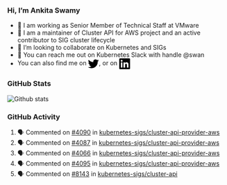 ### Hi, I’m Ankita Swamy

- 💼 I am working as Senior Member of Technical Staff at VMware
- 👀 I am a maintainer of Cluster API for AWS project and an active contributor to SIG cluster lifecycle
- 💞️ I’m looking to collaborate on Kubernetes and SIGs
- 💬 You can reach me out on Kubernetes Slack with handle @swan
- You can also find me on <a href="https://twitter.com/SwamyAnkita" target="blank"><img align="center" src="https://raw.githubusercontent.com/Ankitasw/Ankitasw/master/svg/twitter.svg" alt="Ankitasw" height="25" width="25" color="#1DA1f2" /></a>, or on <a href="https://www.linkedin.com/in/Ankitaswamy/" target="blank"><img align="center" src="https://raw.githubusercontent.com/Ankitasw/Ankitasw/master/svg/linkedin.svg" alt="Ankitasw" height="25" width="25" /></a>

### GitHub Stats
![Github stats](https://github-readme-stats.vercel.app/api?username=Ankitasw&count_private=true&show_icons=true&theme=tokyonight)

### GitHub Activity 
<!--START_SECTION:activity-->
1. 🗣 Commented on [#4090](https://github.com/kubernetes-sigs/cluster-api-provider-aws/issues/4090) in [kubernetes-sigs/cluster-api-provider-aws](https://github.com/kubernetes-sigs/cluster-api-provider-aws)
2. 🗣 Commented on [#4087](https://github.com/kubernetes-sigs/cluster-api-provider-aws/issues/4087) in [kubernetes-sigs/cluster-api-provider-aws](https://github.com/kubernetes-sigs/cluster-api-provider-aws)
3. 🗣 Commented on [#4066](https://github.com/kubernetes-sigs/cluster-api-provider-aws/issues/4066) in [kubernetes-sigs/cluster-api-provider-aws](https://github.com/kubernetes-sigs/cluster-api-provider-aws)
4. 🗣 Commented on [#4095](https://github.com/kubernetes-sigs/cluster-api-provider-aws/issues/4095) in [kubernetes-sigs/cluster-api-provider-aws](https://github.com/kubernetes-sigs/cluster-api-provider-aws)
5. 🗣 Commented on [#8143](https://github.com/kubernetes-sigs/cluster-api/issues/8143) in [kubernetes-sigs/cluster-api](https://github.com/kubernetes-sigs/cluster-api)
<!--END_SECTION:activity-->
